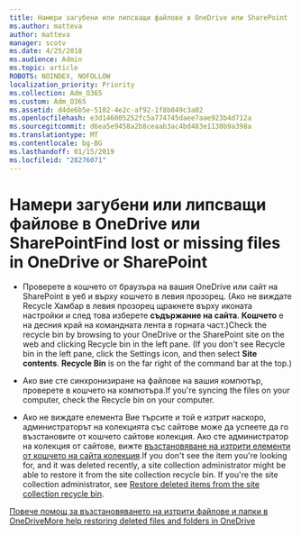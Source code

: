 ```yaml
---
title: Намери загубени или липсващи файлове в OneDrive или SharePoint
ms.author: matteva
author: matteva
manager: scotv
ms.date: 4/25/2018
ms.audience: Admin
ms.topic: article
ROBOTS: NOINDEX, NOFOLLOW
localization_priority: Priority
ms.collection: Adm_O365
ms.custom: Adm_O365
ms.assetid: d4de6b5e-5102-4e2c-af92-1f8b049c3a02
ms.openlocfilehash: e3d146005252fc5a774745daee7aae923b4d712a
ms.sourcegitcommit: d6ea5e9458a2b8ceaab3ac4bd483e1130b9a398a
ms.translationtype: MT
ms.contentlocale: bg-BG
ms.lasthandoff: 01/15/2019
ms.locfileid: "28276071"
---
```

# <a name="find-lost-or-missing-files-in-onedrive-or-sharepoint"></a><span data-ttu-id="878b9-102">Намери загубени или липсващи файлове в OneDrive или SharePoint</span><span class="sxs-lookup"><span data-stu-id="878b9-102">Find lost or missing files in OneDrive or SharePoint</span></span>

- <span data-ttu-id="878b9-p101">Проверете в кошчето от браузъра на вашия OneDrive или сайт на SharePoint в уеб и върху кошчето в левия прозорец. (Ако не виждате Recycle Хамбар в левия прозорец щракнете върху иконата настройки и след това изберете **съдържание на сайта**. **Кошчето** е на десния край на командната лента в горната част.)</span><span class="sxs-lookup"><span data-stu-id="878b9-p101">Check the recycle bin by browsing to your OneDrive or the SharePoint site on the web and clicking Recycle bin in the left pane. (If you don't see Recycle bin in the left pane, click the Settings icon, and then select **Site contents**. **Recycle Bin** is on the far right of the command bar at the top.)</span></span> 
    
- <span data-ttu-id="878b9-106">Ако вие сте синхронизиране на файлове на вашия компютър, проверете в кошчето на компютъра.</span><span class="sxs-lookup"><span data-stu-id="878b9-106">If you're syncing the files on your computer, check the Recycle bin on your computer.</span></span> 
    
- <span data-ttu-id="878b9-p102">Ако не виждате елемента Вие търсите и той е изтрит наскоро, администраторът на колекцията със сайтове може да успеете да го възстановите от кошчето сайтове колекция. Ако сте администратор на колекция от сайтове, вижте [възстановяване на изтрити елементи от кошчето на сайта колекция](https://go.microsoft.com/fwlink/?linkid=866439).</span><span class="sxs-lookup"><span data-stu-id="878b9-p102">If you don't see the item you're looking for, and it was deleted recently, a site collection administrator might be able to restore it from the site collection recycle bin. If you're the site collection administrator, see [Restore deleted items from the site collection recycle bin](https://go.microsoft.com/fwlink/?linkid=866439).</span></span>
    
[<span data-ttu-id="878b9-109">Повече помощ за възстановяването на изтрити файлове и папки в OneDrive</span><span class="sxs-lookup"><span data-stu-id="878b9-109">More help restoring deleted files and folders in OneDrive</span></span>](https://go.microsoft.com/fwlink/?linkid=872872)
  

